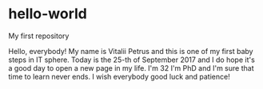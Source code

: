 # hello-world
My first repository

Hello, everybody! My name is Vitalii Petrus and this is one of my first baby steps in IT sphere. 
Today is the 25-th of September 2017 and I do hope it's a good day to open a new  page in my life. I'm 32 I'm PhD and I'm sure that time to learn never ends. I wish everybody good luck and patience!
